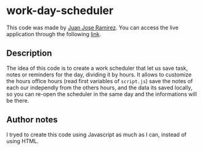 # work-day-scheduler

This code was made by [Juan Jose Ramirez](https://github.com/JuanjoRamirez262). You can access the live application through the following [link](https://juanjoramirez262.github.io/work-day-scheduler/).

## Description

The idea of this code is to create a work scheduler that let us save task, notes or reminders for the day, dividing it by hours. It allows to customize the hours office hours (read first variables of `script.js`) save the notes of each our independly from the others hours, and the data its saved locally, so you can re-open the scheduler in the same day and the informations will be there.

## Author notes

I tryed to create this code using Javascript as much as I can, instead of using HTML.

